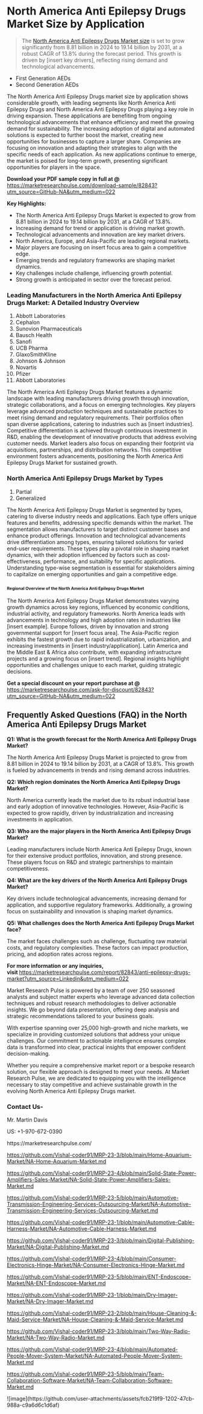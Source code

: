 <h1>North America Anti Epilepsy Drugs Market&nbsp;Size by Application</h1><blockquote><p>The <a href="https://marketresearchpulse.com/download-sample/82843?utm_source=GitHub-NA&amp;utm_medium=022">North America Anti Epilepsy Drugs Market size</a> is set to grow significantly from 8.81 billion in 2024 to 19.14 billion by 2031, at a robust CAGR of 13.8% during the forecast period. This growth is driven by [insert key drivers], reflecting rising demand and technological advancements.</p></blockquote><ul><li>First Generation AEDs<li> Second Generation AEDs</li></ul><p>The North America Anti Epilepsy Drugs market size by application shows considerable growth, with leading segments like North America Anti Epilepsy Drugs and North America Anti Epilepsy Drugs playing a key role in driving expansion. These applications are benefiting from ongoing technological advancements that enhance efficiency and meet the growing demand for sustainability. The increasing adoption of digital and automated solutions is expected to further boost the market, creating new opportunities for businesses to capture a larger share. Companies are focusing on innovation and adapting their strategies to align with the specific needs of each application. As new applications continue to emerge, the market is poised for long-term growth, presenting significant opportunities for players in the space.</p><p><strong>Download your PDF sample copy in full at @ </strong><a href="https://marketresearchpulse.com/download-sample/82843?utm_source=GitHub-NA&amp;utm_medium=022">https://marketresearchpulse.com/download-sample/82843?utm_source=GitHub-NA&amp;utm_medium=022</a></p><p><strong>Key Highlights: </strong></p><ul><li>The North America Anti Epilepsy Drugs Market is expected to grow from 8.81 billion in 2024 to 19.14 billion by 2031, at a CAGR of 13.8%.</li><li>Increasing demand for trend or application is driving market growth.</li><li>Technological advancements and innovation are key market drivers.</li><li>North America, Europe, and Asia-Pacific are leading regional markets.</li><li>Major players are focusing on insert focus area to gain a competitive edge.</li><li>Emerging trends and regulatory frameworks are shaping market dynamics.</li><li>Key challenges include challenge, influencing growth potential.</li><li>Strong growth is anticipated in sector over the forecast period.</li></ul><h3>Leading Manufacturers in the North America Anti Epilepsy Drugs Market: A Detailed Industry Overview</h3><ol><li>Abbott Laboratories</li><li>Cephalon</li><li>Sunovion Pharmaceuticals</li><li>Bausch Health</li><li>Sanofi</li><li>UCB Pharma</li><li>GlaxoSmithKline</li><li>Johnson & Johnson</li><li>Novartis</li><li>Pfizer</li><li>Abbott Laboratories</li></ol><div class="flex max-w-full flex-col flex-grow"><div class="min-h-8 text-message flex w-full flex-col items-end gap-2 whitespace-normal break-words [.text-message+&amp;]:mt-5" dir="auto" data-message-author-role="assistant" data-message-id="fd8432e4-4910-450d-b182-61b7bfb0a01f" data-message-model-slug="gpt-4o"><div class="flex w-full flex-col gap-1 empty:hidden first:pt-[3px]"><div class="markdown prose w-full break-words dark:prose-invert light"><p>The North America Anti Epilepsy Drugs Market features a dynamic landscape with leading manufacturers driving growth through innovation, strategic collaborations, and a focus on emerging technologies. Key players leverage advanced production techniques and sustainable practices to meet rising demand and regulatory requirements. Their portfolios often span diverse applications, catering to industries such as [insert industries]. Competitive differentiation is achieved through continuous investment in R&amp;D, enabling the development of innovative products that address evolving customer needs. Market leaders also focus on expanding their footprint via acquisitions, partnerships, and distribution networks. This competitive environment fosters advancements, positioning the North America Anti Epilepsy Drugs Market for sustained growth.</p></div></div></div></div><h3>North America Anti Epilepsy Drugs Market by Types</h3><ol><li>Partial<li> Generalized</li></ol><div class="flex max-w-full flex-col flex-grow"><div class="min-h-8 text-message flex w-full flex-col items-end gap-2 whitespace-normal break-words [.text-message+&amp;]:mt-5" dir="auto" data-message-author-role="assistant" data-message-id="084470be-0bb7-4664-bddf-5156b4f41249" data-message-model-slug="gpt-4o-mini"><div class="flex w-full flex-col gap-1 empty:hidden first:pt-[3px]"><div class="markdown prose w-full break-words dark:prose-invert light"><p>The North America Anti Epilepsy Drugs Market is segmented by types, catering to diverse industry needs and applications. Each type offers unique features and benefits, addressing specific demands within the market. The segmentation allows manufacturers to target distinct customer bases and enhance product offerings. Innovation and technological advancements drive differentiation among types, ensuring tailored solutions for varied end-user requirements. These types play a pivotal role in shaping market dynamics, with their adoption influenced by factors such as cost-effectiveness, performance, and suitability for specific applications. Understanding type-wise segmentation is essential for stakeholders aiming to capitalize on emerging opportunities and gain a competitive edge.</p></div></div></div></div><h3><span style="font-size: 11px;">Regional Overview of the North America Anti Epilepsy Drugs Market</span></h3><div class="flex max-w-full flex-col flex-grow"><div class="min-h-8 text-message flex w-full flex-col items-end gap-2 whitespace-normal break-words [.text-message+&amp;]:mt-5" dir="auto" data-message-author-role="assistant" data-message-id="e9038762-ce64-4e30-91c9-9bd413514231" data-message-model-slug="gpt-4o-mini"><div class="flex w-full flex-col gap-1 empty:hidden first:pt-[3px]"><div class="markdown prose w-full break-words dark:prose-invert light"><p>The North America Anti Epilepsy Drugs Market demonstrates varying growth dynamics across key regions, influenced by economic conditions, industrial activity, and regulatory frameworks. North America leads with advancements in technology and high adoption rates in industries like [insert example]. Europe follows, driven by innovation and strong governmental support for [insert focus area]. The Asia-Pacific region exhibits the fastest growth due to rapid industrialization, urbanization, and increasing investments in [insert industry/application]. Latin America and the Middle East &amp; Africa also contribute, with expanding infrastructure projects and a growing focus on [insert trend]. Regional insights highlight opportunities and challenges unique to each market, guiding strategic decisions.</p></div></div></div></div><p><strong>Get a special discount on your report purchase at @ </strong><a href="https://marketresearchpulse.com/ask-for-discount/82843?utm_source=GitHub-NA&amp;utm_medium=022">https://marketresearchpulse.com/ask-for-discount/82843?utm_source=GitHub-NA&amp;utm_medium=022</a></p><h2>Frequently Asked Questions (FAQ) in the North America Anti Epilepsy Drugs Market</h2><p><strong>Q1: What is the growth forecast for the North America Anti Epilepsy Drugs Market?</strong></p><p>The North America Anti Epilepsy Drugs Market is projected to grow from 8.81 billion in 2024 to 19.14 billion by 2031, at a CAGR of 13.8%. This growth is fueled by advancements in trends and rising demand across industries.</p><p><strong>Q2: Which region dominates the North America Anti Epilepsy Drugs Market?</strong></p><p>North America currently leads the market due to its robust industrial base and early adoption of innovative technologies. However, Asia-Pacific is expected to grow rapidly, driven by industrialization and increasing investments in application.</p><p><strong>Q3: Who are the major players in the North America Anti Epilepsy Drugs Market?</strong></p><p>Leading manufacturers include North America Anti Epilepsy Drugs, known for their extensive product portfolios, innovation, and strong presence. These players focus on R&amp;D and strategic partnerships to maintain competitiveness.</p><p><strong>Q4: What are the key drivers of the North America Anti Epilepsy Drugs Market?</strong></p><p>Key drivers include technological advancements, increasing demand for application, and supportive regulatory frameworks. Additionally, a growing focus on sustainability and innovation is shaping market dynamics.</p><p><strong>Q5: What challenges does the North America Anti Epilepsy Drugs Market face?</strong></p><p>The market faces challenges such as challenge, fluctuating raw material costs, and regulatory complexities. These factors can impact production, pricing, and adoption rates across regions.</p><p><strong>For more information or any inquiries, visit&nbsp;</strong><a href="https://marketresearchpulse.com/report/82843/anti-epilepsy-drugs-market?utm_source=Linkedin&utm_medium=022">https://marketresearchpulse.com/report/82843/anti-epilepsy-drugs-market?utm_source=Linkedin&utm_medium=022</a></p><p>Market Research Pulse is powered by a team of over 250 seasoned analysts and subject matter experts who leverage advanced data collection techniques and robust research methodologies to deliver actionable insights. We go beyond data presentation, offering deep analysis and strategic recommendations tailored to your business goals.</p><p>With expertise spanning over 25,000 high-growth and niche markets, we specialize in providing customized solutions that address your unique challenges. Our commitment to actionable intelligence ensures complex data is transformed into clear, practical insights that empower confident decision-making.</p><p>Whether you require a comprehensive market report or a bespoke research solution, our flexible approach is designed to meet your needs. At Market Research Pulse, we are dedicated to equipping you with the intelligence necessary to stay competitive and achieve sustainable growth in the evolving North America Anti Epilepsy Drugs market.</p><h3><strong>Contact Us-</strong></h3><p>Mr. Martin Davis</p><p>US: +1-970-672-0390</p><p>https://marketresearchpulse.com/</p><p><a href="https://github.com/Vishal-coder91/MRP-23-3/blob/main/Home-Aquarium-Market/NA-Home-Aquarium-Market.md">https://github.com/Vishal-coder91/MRP-23-3/blob/main/Home-Aquarium-Market/NA-Home-Aquarium-Market.md</a></p><p><a href="https://github.com/Vishal-coder91/MRP-23-4/blob/main/Solid-State-Power-Amplifiers-Sales-Market/NA-Solid-State-Power-Amplifiers-Sales-Market.md">https://github.com/Vishal-coder91/MRP-23-4/blob/main/Solid-State-Power-Amplifiers-Sales-Market/NA-Solid-State-Power-Amplifiers-Sales-Market.md</a></p><p><a href="https://github.com/Vishal-coder91/MRP-23-5/blob/main/Automotive-Transmission-Engineering-Services-Outsourcing-Market/NA-Automotive-Transmission-Engineering-Services-Outsourcing-Market.md">https://github.com/Vishal-coder91/MRP-23-5/blob/main/Automotive-Transmission-Engineering-Services-Outsourcing-Market/NA-Automotive-Transmission-Engineering-Services-Outsourcing-Market.md</a></p><p><a href="https://github.com/Vishal-coder91/MRP-23-1/blob/main/Automotive-Cable-Harness-Market/NA-Automotive-Cable-Harness-Market.md">https://github.com/Vishal-coder91/MRP-23-1/blob/main/Automotive-Cable-Harness-Market/NA-Automotive-Cable-Harness-Market.md</a></p><p><a href="https://github.com/Vishal-coder91/MRP-23-3/blob/main/Digital-Publishing-Market/NA-Digital-Publishing-Market.md">https://github.com/Vishal-coder91/MRP-23-3/blob/main/Digital-Publishing-Market/NA-Digital-Publishing-Market.md</a></p><p><a href="https://github.com/Vishal-coder91/MRP-23-4/blob/main/Consumer-Electronics-Hinge-Market/NA-Consumer-Electronics-Hinge-Market.md">https://github.com/Vishal-coder91/MRP-23-4/blob/main/Consumer-Electronics-Hinge-Market/NA-Consumer-Electronics-Hinge-Market.md</a></p><p><a href="https://github.com/Vishal-coder91/MRP-23-5/blob/main/ENT-Endoscope-Market/NA-ENT-Endoscope-Market.md">https://github.com/Vishal-coder91/MRP-23-5/blob/main/ENT-Endoscope-Market/NA-ENT-Endoscope-Market.md</a></p><p><a href="https://github.com/Vishal-coder91/MRP-23-1/blob/main/Dry-Imager-Market/NA-Dry-Imager-Market.md">https://github.com/Vishal-coder91/MRP-23-1/blob/main/Dry-Imager-Market/NA-Dry-Imager-Market.md</a></p><p><a href="https://github.com/Vishal-coder91/MRP-23-2/blob/main/House-Cleaning-&-Maid-Service-Market/NA-House-Cleaning-&-Maid-Service-Market.md">https://github.com/Vishal-coder91/MRP-23-2/blob/main/House-Cleaning-&-Maid-Service-Market/NA-House-Cleaning-&-Maid-Service-Market.md</a></p><p><a href="https://github.com/Vishal-coder91/MRP-23-3/blob/main/Two-Way-Radio-Market/NA-Two-Way-Radio-Market.md">https://github.com/Vishal-coder91/MRP-23-3/blob/main/Two-Way-Radio-Market/NA-Two-Way-Radio-Market.md</a></p><p><a href="https://github.com/Vishal-coder91/MRP-23-4/blob/main/Automated-People-Mover-System-Market/NA-Automated-People-Mover-System-Market.md">https://github.com/Vishal-coder91/MRP-23-4/blob/main/Automated-People-Mover-System-Market/NA-Automated-People-Mover-System-Market.md</a></p><p><a href="https://github.com/Vishal-coder91/MRP-23-5/blob/main/Team-Collaboration-Software-Market/NA-Team-Collaboration-Software-Market.md">https://github.com/Vishal-coder91/MRP-23-5/blob/main/Team-Collaboration-Software-Market/NA-Team-Collaboration-Software-Market.md</a></p>
![image](https://github.com/user-attachments/assets/fcb219f9-1202-47cb-988a-c9a6d6c1d6af)
